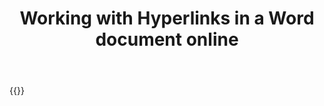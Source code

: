 ﻿---
title: "Working with Hyperlinks in a Word document online"
articleTitle: "Working with Hyperlinks"
linktitle: "Hyperlinks"
type: docs
url: /hyperlinks/
description: "Insert, edit, delete Hyperlinks in a Word document programmatically via Cloud API."
weight: 110
---

{{<list-children-pages>}}
